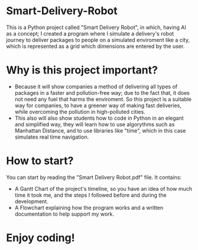 # Smart-Delivery-Robot
This is a Python project called "Smart Delivery Robot", in which, having AI as a concept; I created a program where I simulate a delivery's robot journey to deliver packages to people on a simulated enviroment like a city, which is represented as a grid which dimensions are entered by the user.
# Why is this project important?
- Because it will show companies a method of delivering all types of packages in a faster and pollution-free way; due to the fact that, it does not need any fuel that harms the enviroment. So this project is a suitable way for companies, to have a greener way of making fast deliveries, while overcoming the pollution in high-polluted cities.
- This also will also show students how to code in Python in an elegant and simplified way, they will learn how to use algorythms such as Manhattan Distance, and to use libraries like "time", which in this case simulates real time navigation.
# How to start?
You can start by reading the "Smart Delivery Robot.pdf" file. It contains:
- A Gantt Chart of the project's timeline, so you have an idea of how much time it took me, and the steps I followed before and during the development.
- A Flowchart explaining how the program works and a written documentation to help support my work.

# Enjoy coding!
